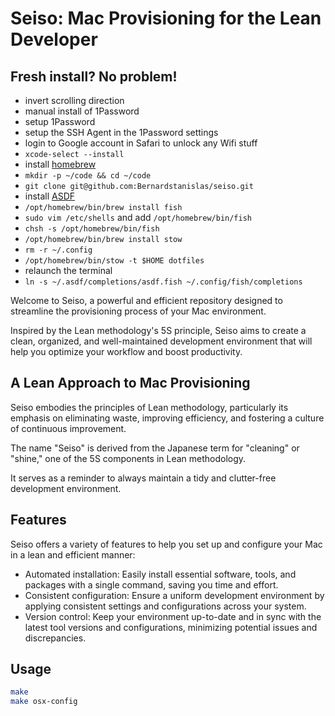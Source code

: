 # Seiso: Mac Provisioning for the Lean Developer

## Fresh install? No problem!

- invert scrolling direction
- manual install of 1Password
- setup 1Password
- setup the SSH Agent in the 1Password settings
- login to Google account in Safari to unlock any Wifi stuff
- `xcode-select --install`
- install [homebrew](https://brew.sh/)
- `mkdir -p ~/code && cd ~/code`
- `git clone git@github.com:Bernardstanislas/seiso.git`
- install [ASDF](https://asdf-vm.com/)
- `/opt/homebrew/bin/brew install fish`
- `sudo vim /etc/shells` and add `/opt/homebrew/bin/fish`
- `chsh -s /opt/homebrew/bin/fish`
- `/opt/homebrew/bin/brew install stow`
- `rm -r ~/.config`
- `/opt/homebrew/bin/stow -t $HOME dotfiles`
- relaunch the terminal
- `ln -s ~/.asdf/completions/asdf.fish ~/.config/fish/completions`

Welcome to Seiso, a powerful and efficient repository designed to streamline the provisioning process of your Mac environment.

Inspired by the Lean methodology's 5S principle, Seiso aims to create a clean, organized, and well-maintained development environment that will help you optimize your workflow and boost productivity.

## A Lean Approach to Mac Provisioning

Seiso embodies the principles of Lean methodology, particularly its emphasis on eliminating waste, improving efficiency, and fostering a culture of continuous improvement.

The name "Seiso" is derived from the Japanese term for "cleaning" or "shine," one of the 5S components in Lean methodology.

It serves as a reminder to always maintain a tidy and clutter-free development environment.

## Features

Seiso offers a variety of features to help you set up and configure your Mac in a lean and efficient manner:

- Automated installation: Easily install essential software, tools, and packages with a single command, saving you time and effort.
- Consistent configuration: Ensure a uniform development environment by applying consistent settings and configurations across your system.
- Version control: Keep your environment up-to-date and in sync with the latest tool versions and configurations, minimizing potential issues and discrepancies.

## Usage

```bash
make
make osx-config
```
